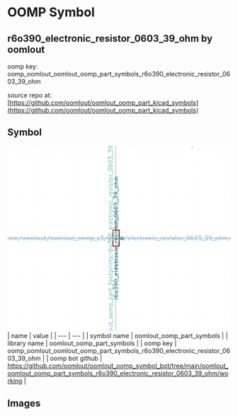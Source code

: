 # OOMP Symbol  
## r6o390_electronic_resistor_0603_39_ohm  by oomlout  
  
oomp key: oomp_oomlout_oomlout_oomp_part_symbols_r6o390_electronic_resistor_0603_39_ohm  
  
source repo at: [https://github.com/oomlout/oomlout_oomp_part_kicad_symbols](https://github.com/oomlout/oomlout_oomp_part_kicad_symbols)  
## Symbol  
  
[![working.png](working_600.png)](working.png)  
| name | value | 
| --- | --- | 
| symbol name | oomlout_oomp_part_symbols | 
| library name | oomlout_oomp_part_symbols | 
| oomp key | oomp_oomlout_oomlout_oomp_part_symbols_r6o390_electronic_resistor_0603_39_ohm | 
| oomp bot github | https://github.com/oomlout/oomlout_oomp_symbol_bot/tree/main/oomlout_oomlout_oomp_part_symbols_r6o390_electronic_resistor_0603_39_ohm/working | 
## Images  
